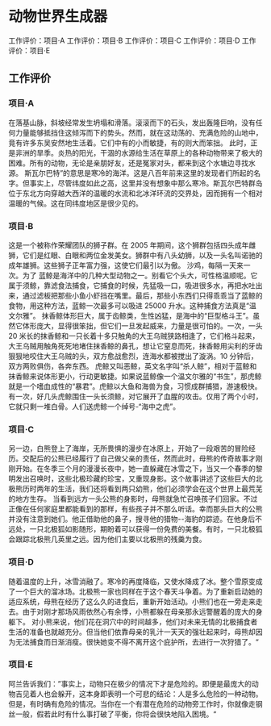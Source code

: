 # 动物世界生成器

工作评价：项目·A
工作评价：项目·B
工作评价：项目·C
工作评价：项目·D
工作评价：项目·E

## 工作评价

### 项目·A

在落基山脉，斜坡经常发生坍塌和滑落。滚滚而下的石头，发出轰隆巨响，没有任何力量能够抵挡住这倾泻而下的势头。然而，就在这动荡的、充满危险的山地中，竟有许多东吴安然地生活着。它们中有的小而敏捷，有的则大而笨拙。
此时，正是非洲的旱季。炎热的阳光，干涸的水源给生活在草原上的各种动物带来了极大的困难。所有的动物，无论是亲朋好友，还是冤家对头，都来到这个水塘边寻找水源。
斯瓦尔巴特”的意思是寒冷的海洋。这是八百年前来这里的发现者们所起的名字。但事实上，尽管纬度如此之高，这里并没有想象中那么寒冷。斯瓦尔巴特群岛位于东北方向穿越大西洋的温暖的水流和北冰洋环流的交界处，因而拥有一个相对温暖的气候。这在同纬度地区是很少见的。

### 项目·B

这是一个被称作荣耀团队的狮子群。在 2005 年期间，这个狮群包括四头成年雌狮，它们是红眼、白眼和两位金发美女。狮群中有八头幼狮，以及一头名叫诺驰的成年雄狮。这些狮子正年富力强，这使它们最引以为傲。
沙鸡，每隔一天来一次。为了
蓝鲸是海洋中的几种大型动物之一。别看它个头大，可性格温顺呢。它属于须鲸，靠滤食法捕食，它捕食的时候，先猛吸一口，吸进很多水，再把水吐出来，通过滤板把那些小鱼小虾挡在嘴里。最后，那些小东西们只得乖乖当了蓝鲸的食物，用这种方法，蓝鲸一次最多可以吸进 25000 升水。这种捕食方法真是“温文尔雅”。
抹香鲸体形巨大，属于齿鲸类，生性凶猛，是海中的“巨型格斗王”。虽然它体形庞大，显得很笨拙，但它们一旦发起威来，力量是很可怕的。一次，一头 20 米长的抹香鲸和一只长着十多只触角的大王乌贼狭路相逢了，它们格斗起来，大王乌贼用触角死死地堵住抹香鲸的鼻孔，想让它窒息而死，抹香鲸用尖利的牙齿狠狠地咬住大王乌贼的头，双方愈战愈烈，连海水都被搅出了漩涡。10 分钟后，双方两败俱伤，各奔东西。
虎鲸又叫恶鲸，英文名字叫“杀人鲸”，相对于蓝鲸和抹香鲸来说体形更小，行动更敏捷。如果说蓝鲸像一个温文尔雅的“书生”，那虎鲸就是一个嗜血成性的“暴君”。虎鲸以大鱼和海兽为食，习惯成群捕猎，游速极快。有一次，好几头虎鲸围住一头长须鲸，对它展开了血腥的攻击。仅用了两个小时，它就只剩一堆白骨。人们送虎鲸一个绰号-“海中之虎”。

### 项目·C

另一边，白熊登上了海岸，无所畏惧的漫步在冰原上，开始了一段艰苦的冒险经历。交配后的公熊已经履行了自己做父亲的责任，然而此时，母熊的传奇故事才刚刚开始。在冬季三个月的漫漫长夜中，她一直躲藏在冰雪之下，当又一个春季的黎明发出召唤时，这些北极珍藏的珍宝，又重现身影。这个故事讲述了这些巨大的北极熊历时两年的生活，我们还将看到两只幼熊，他们必须学会在这个世界上最荒芜的地方生存。
当看到远方一头公熊的身影时，母熊就急忙召唤孩子们回家。不过正像在任何家庭里都能看到的那样，有些孩子并不那么听话。幸而那头巨大的公熊并没有注意到她们。他正借助他的鼻子，搜寻他的猎物--海豹的踪迹。在他身后不远处，一只北极狐如影随形，期盼着可以获得一份免费的美餐。有时，一只北极狐会跟踪北极熊几英里之远。因为他们主要以北极熊的残羹为食。

### 项目·D

随着温度的上升，冰雪消融了。寒冷的再度降临，又使水降成了冰。整个雪原变成了一个巨大的溜冰场。北极熊一家也同样在于这个春天斗争着。为了重新启动她的适应系统，母熊在经历了这么久的进食后，重新开始活动。小熊们也在一旁走来走去。由于对刚才那场风雨依然心有余悸，小熊都躲在母亲那永远警醒着的庞大的身躯下。
对小熊来说，他们花在洞穴中的时间越多，他们对未来无情的北极捕食者生活的准备也就越充分。但当他们依靠母亲的乳汁一天天的强壮起来时，母熊却因为无法捕食而日渐消瘦。很快她变不得不离开这个庇护所，去进行一次狩猎了。“

### 项目·E

阿兰告诉我们：”事实上，动物只在极少的情况下才是危险的。即便是最庞大的动物吉见着人也会躲开，这本身即表明一个可悲的结论：人是多么危险的一种动物。但是，有时确有危险的情况。当你在一个有潜在危险的动物旁工作时，你就像走钢丝一般，假若此时有什么事打破了平衡，你将会很快地陷入困境。“
